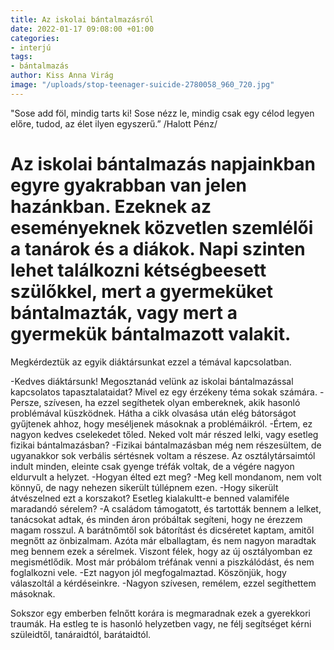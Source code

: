 ```yaml
---
title: Az iskolai bántalmazásról
date: 2022-01-17 09:08:00 +01:00
categories:
- interjú
tags:
- bántalmazás
author: Kiss Anna Virág
image: "/uploads/stop-teenager-suicide-2780058_960_720.jpg"
---
```


"Sose add föl, mindig tarts ki!
Sose nézz le, mindig csak egy
célod legyen előre, tudod,
az élet ilyen egyszerű.”
/Halott Pénz/


# Az iskolai bántalmazás napjainkban egyre gyakrabban van jelen hazánkban. Ezeknek az eseményeknek közvetlen szemlélői a tanárok és a diákok. Napi szinten lehet találkozni kétségbeesett szülőkkel, mert a gyermeküket bántalmazták, vagy mert a gyermekük bántalmazott valakit.

Megkérdeztük az egyik diáktársunkat ezzel a témával kapcsolatban.

-Kedves diáktársunk! Megosztanád velünk az iskolai bántalmazással kapcsolatos tapasztalataidat? Mivel ez egy érzékeny téma sokak számára.
-Persze, szívesen, ha ezzel segíthetek olyan embereknek, akik hasonló problémával küszködnek. Hátha a cikk olvasása után elég bátorságot gyűjtenek ahhoz, hogy meséljenek másoknak a problémáikról.
-Értem, ez nagyon kedves cselekedet tőled. Neked volt már részed lelki, vagy esetleg fizikai bántalmazásban?
-Fizikai bántalmazásban még nem részesültem, de ugyanakkor sok verbális sértésnek voltam a részese. Az osztálytársaimtól indult minden, eleinte csak gyenge tréfák voltak, de a végére nagyon eldurvult a helyzet.
-Hogyan élted ezt meg?
-Meg kell mondanom, nem volt könnyű, de nagy nehezen sikerült túllépnem ezen.
-Hogy sikerült átvészelned ezt a korszakot? Esetleg kialakultt-e benned valamiféle maradandó sérelem?
-A családom támogatott, és tartották bennem a lelket, tanácsokat adtak, és minden áron próbáltak segíteni, hogy ne érezzem magam rosszul. A barátnőmtől sok bátorítást és dicséretet kaptam, amitől megnőtt az önbizalmam. Azóta már elballagtam, és nem nagyon maradtak meg bennem ezek a sérelmek. Viszont félek, hogy az új osztályomban ez megismétlődik. Most már próbálom tréfának venni a piszkálódást, és nem foglalkozni vele.
-Ezt nagyon jól megfogalmaztad. Köszönjük, hogy válaszoltál a kérdéseinkre.
-Nagyon szívesen, remélem, ezzel segíthettem másoknak.

Sokszor egy emberben felnőtt korára is megmaradnak ezek a gyerekkori traumák. Ha estleg te is hasonló helyzetben vagy, ne félj segítséget kérni szüleidtől, tanáraidtól, barátaidtól. 
